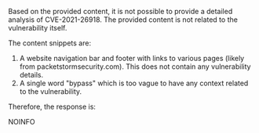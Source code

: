 Based on the provided content, it is not possible to provide a detailed analysis of CVE-2021-26918. The provided content is not related to the vulnerability itself. 

The content snippets are:
1. A website navigation bar and footer with links to various pages (likely from packetstormsecurity.com). This does not contain any vulnerability details.
2. A single word "bypass" which is too vague to have any context related to the vulnerability.

Therefore, the response is:

NOINFO
